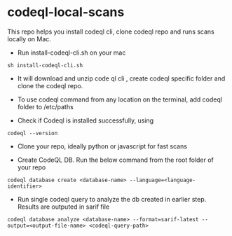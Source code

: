 # codeql-local-scans
This repo helps you install codeql cli, clone codeql repo and runs scans locally on Mac.

* Run install-codeql-cli.sh on your mac
```
sh install-codeql-cli.sh
```

* It will download and unzip code ql cli , create codeql specific folder and clone the codeql repo.

* To use codeql command from any location on the terminal, add codeql folder to /etc/paths

* Check if Codeql is installed successfully, using
``` 
codeql --version

```

* Clone your repo, ideally python or javascript for fast scans

* Create CodeQL DB. Run the below command from the root folder of your repo
```
codeql database create <database-name> --language=<language-identifier>
```

* Run single codeql query to analyze the db created in earlier step. Results are outputed in sarif file
```
codeql database analyze <database-name> --format=sarif-latest --output=<output-file-name> <codeql-query-path>
```



